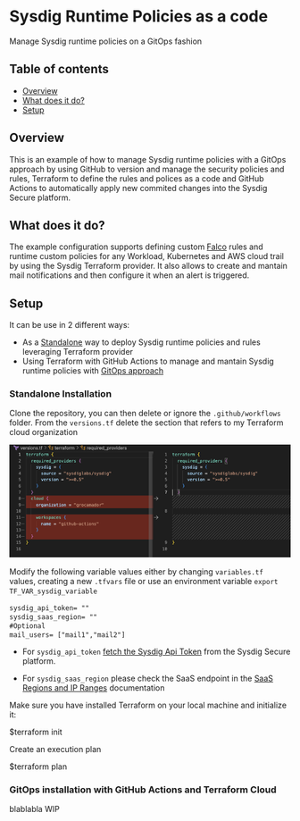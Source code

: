 # Sysdig Runtime Policies as a code
Manage Sysdig runtime policies on a GitOps fashion

## Table of contents
* [Overview](#overview)
* [What does it do?](#what-does-it-do?)
* [Setup](#setup)


## Overview
This is an example of how to manage Sysdig runtime policies with a GitOps approach by using GitHub to version and manage the security policies and rules, Terraform to define the rules and polices as a code and GitHub Actions to automatically apply new commited changes into the Sysdig Secure platform.


## What does it do?
The example configuration supports defining custom [Falco](https://falco.org) rules and runtime custom policies for any Workload, Kubernetes and AWS cloud trail by using the Sysdig Terraform provider. It also allows to create and mantain mail notifications and then configure it when an alert is triggered.

## Setup
It can be use in 2 different ways:

* As a [Standalone](#standalone-installation) way to deploy Sysdig runtime policies and rules leveraging Terraform provider
* Using Terraform with GitHub Actions to manage and mantain Sysdig runtime policies with [GitOps approach](#Gitops-approach)

### Standalone Installation
Clone the repository, you can then delete  or ignore the `.github/workflows` folder.
From the `versions.tf` delete the section that refers to my Terraform cloud organization

![Example screenshot](./img/delete-TF-organization-versions.png)

Modify the following variable values either by changing `variables.tf` values, creating a new `.tfvars` file or use an environment variable `export TF_VAR_sysdig_variable`

```
sysdig_api_token= ""
sysdig_saas_region= ""
#Optional
mail_users= ["mail1","mail2"]

```
- For `sysdig_api_token` [fetch the Sysdig Api Token](https://docs.sysdig.com/en/docs/administration/administration-settings/user-profile-and-password/retrieve-the-sysdig-api-token) from the Sysdig Secure platform.


- For `sysdig_saas_region` please check the SaaS endpoint in the [SaaS Regions and IP Ranges](https://docs.sysdig.com/en/docs/administration/saas-regions-and-ip-ranges/) documentation

Make sure you have installed Terraform on your local machine and initialize it:

$terraform init

Create an execution plan

$terraform plan


### GitOps installation with GitHub Actions and Terraform Cloud
blablabla WIP




